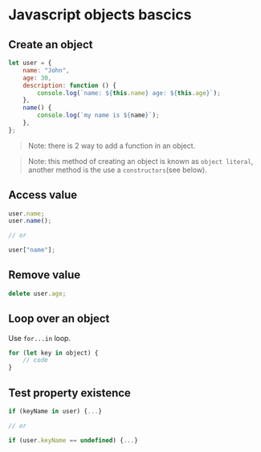 # Javascript objects bascics

## Create an object

```javascript
let user = {
    name: "John",
    age: 30,
    description: function () {
        console.log(`name: ${this.name} age: ${this.age}`);
    },
    name() {
        console.log(`my name is ${name}`);
    },
};
```
>Note: there is 2 way to add a function in an object.

>Note: this method of creating an object is known as `object literal`, 
> another method is the use a `constructors`(see below).


## Access value

```javascript
user.name;
user.name();

// or

user["name"];
```

## Remove value

```javascript
delete user.age;
```

## Loop over an object

Use `for...in` loop.

```javascript
for (let key in object) {
    // code
}
```

## Test property existence

```javascript
if (keyName in user) {...}

// or

if (user.keyName == undefined) {...}
``` 
